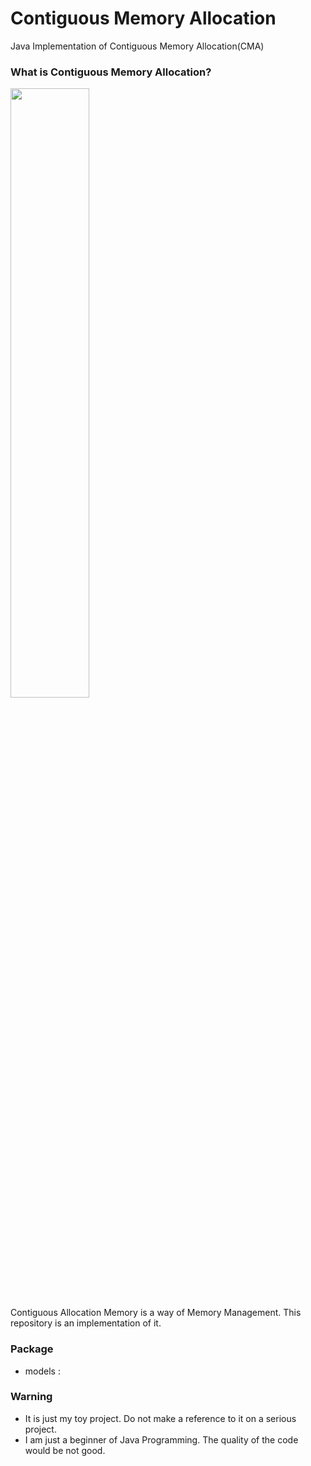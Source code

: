 # Contiguous Memory Allocation

Java Implementation of Contiguous Memory Allocation(CMA)

### What is Contiguous Memory Allocation?

<img src="https://images.slideplayer.com/39/10910338/slides/slide_17.jpg" width="50%">
<br>
Contiguous Allocation Memory is a way of Memory Management. This repository is an implementation of it.

### Package
- models : 

### Warning
- It is just my toy project. Do not make a reference to it on a serious project.
- I am just a beginner of Java Programming. The quality of the code would be not good.
